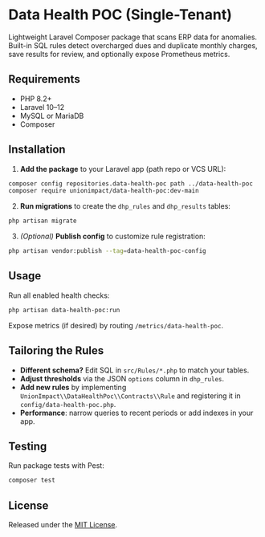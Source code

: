 # Data Health POC (Single-Tenant)

Lightweight Laravel Composer package that scans ERP data for anomalies. Built-in SQL rules detect overcharged dues and duplicate monthly charges, save results for review, and optionally expose Prometheus metrics.

## Requirements

- PHP 8.2+
- Laravel 10–12
- MySQL or MariaDB
- Composer

## Installation

1. **Add the package** to your Laravel app (path repo or VCS URL):

```bash
composer config repositories.data-health-poc path ../data-health-poc
composer require unionimpact/data-health-poc:dev-main
```

2. **Run migrations** to create the `dhp_rules` and `dhp_results` tables:

```bash
php artisan migrate
```

3. *(Optional)* **Publish config** to customize rule registration:

```bash
php artisan vendor:publish --tag=data-health-poc-config
```

## Usage

Run all enabled health checks:

```bash
php artisan data-health-poc:run
```

Expose metrics (if desired) by routing `/metrics/data-health-poc`.

## Tailoring the Rules

- **Different schema?** Edit SQL in `src/Rules/*.php` to match your tables.
- **Adjust thresholds** via the JSON `options` column in `dhp_rules`.
- **Add new rules** by implementing `UnionImpact\\DataHealthPoc\\Contracts\\Rule` and registering it in `config/data-health-poc.php`.
- **Performance**: narrow queries to recent periods or add indexes in your app.

## Testing

Run package tests with Pest:

```bash
composer test
```

## License

Released under the [MIT License](LICENSE).

